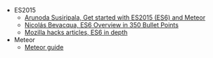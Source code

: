- ES2015
	- [Arunoda Susiripala, Get started with ES2015 (ES6) and Meteor](https://blog.meteor.com/get-started-with-es2015-es6-and-meteor-50186da21a4e?gi=60858c3a04c3)
	- [Nicolás Bevacqua, ES6 Overview in 350 Bullet Points](https://ponyfoo.com/articles/es6)
	- [Mozilla hacks articles, ES6 in depth](https://hacks.mozilla.org/category/es6-in-depth/)
- Meteor
	- [Meteor guide](https://guide.meteor.com/) 